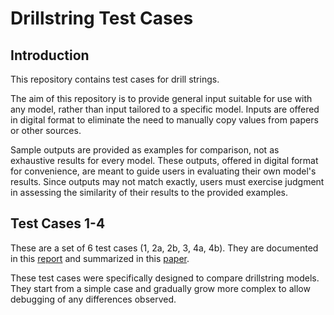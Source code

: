# Drillstring Test Cases
## Introduction
This repository contains test cases for drill strings.

The aim of this repository is to provide general input suitable for use with any model, rather than input tailored to a specific model. Inputs are offered in digital format to eliminate the need to manually copy values from papers or other sources.

Sample outputs are provided as examples for comparison, not as exhaustive results for every model. These outputs, offered in digital format for convenience, are meant to guide users in evaluating their own model's results. Since outputs may not match exactly, users must exercise judgment in assessing the similarity of their results to the provided examples.

## Test Cases 1-4
These are a set of 6 test cases (1, 2a, 2b, 3, 4a, 4b).  They are documented in this [report](https://github.com/Open-Source-Drilling-Community/notes-and-documents/tree/main/2023%20Drillstring%20Modeling%20Report) and summarized in this [paper](https://onepetro.org/SPEATCE/proceedings-abstract/24ATCE/24ATCE/D011S008R004/563520).

These test cases were specifically designed to compare drillstring models.  They start from a simple case and gradually grow more complex to allow debugging of any differences observed.

